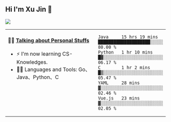 
## Hi I'm Xu Jin 👋
![](https://komarev.com/ghpvc/?username=jiayouxujin&color=brightgreen&label=PROFILE+VIEWS)



<table align="center">
<tr>
<td valign="top" width="60%">

#### 🏋️‍♀️ <a href="https://github.com/jiayouxujin" target="_blank">Talking about Personal Stuffs</a>
<!-- recent_releases starts -->

- ⚡  I'm now learning CS-Knowledges.  
- 🏊‍♂️ Languages and Tools: Go、Java、Python、C
<!-- recent_releases ends -->
</td>
<td>
 
<!--START_SECTION:waka-->
```text
Java     15 hrs 19 mins  ████████████████████░░░░░   80.00 % 
Python   1 hr 10 mins    █▓░░░░░░░░░░░░░░░░░░░░░░░   06.17 % 
C        1 hr 2 mins     █▒░░░░░░░░░░░░░░░░░░░░░░░   05.47 % 
YAML     28 mins         ▓░░░░░░░░░░░░░░░░░░░░░░░░   02.46 % 
Vue.js   23 mins         ▓░░░░░░░░░░░░░░░░░░░░░░░░   02.05 % 
```
<!--END_SECTION:waka-->
 
</td>
</tr>
</table>





